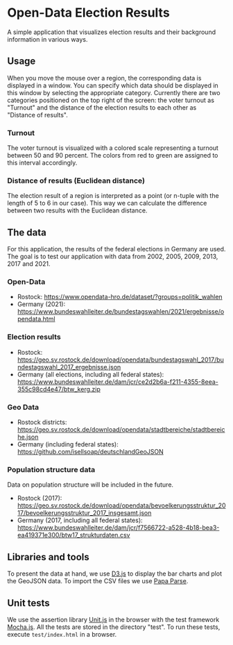 # Open-Data Election Results
A simple application that visualizes election results and their background information in various ways.

## Usage
When you move the mouse over a region, the corresponding data is displayed in a window.
You can specify which data should be displayed in this window by selecting the appropriate category. Currently there are two categories positioned on the top right of the screen: the voter turnout as "Turnout" and the distance of the election results to each other as "Distance of results".

### Turnout
The voter turnout is visualized with a colored scale representing a turnout between 50 and 90 percent. The colors from red to green are assigned to this interval accordingly.

### Distance of results (Euclidean distance)
The election result of a region is interpreted as a point (or n-tuple with the length of 5 to 6 in our case). This way we can calculate the difference between two results with the Euclidean distance.

## The data
For this application, the results of the federal elections in Germany are used.
The goal is to test our application with data from 2002, 2005, 2009, 2013, 2017 and 2021.

### Open-Data
* Rostock: https://www.opendata-hro.de/dataset/?groups=politik_wahlen
* Germany (2021): https://www.bundeswahlleiter.de/bundestagswahlen/2021/ergebnisse/opendata.html

### Election results
* Rostock: https://geo.sv.rostock.de/download/opendata/bundestagswahl_2017/bundestagswahl_2017_ergebnisse.json
* Germany (all elections, including all federal states): https://www.bundeswahlleiter.de/dam/jcr/ce2d2b6a-f211-4355-8eea-355c98cd4e47/btw_kerg.zip

### Geo Data
* Rostock districts: https://geo.sv.rostock.de/download/opendata/stadtbereiche/stadtbereiche.json
* Germany (including federal states): https://github.com/isellsoap/deutschlandGeoJSON

### Population structure data
Data on population structure will be included in the future.

* Rostock (2017): https://geo.sv.rostock.de/download/opendata/bevoelkerungsstruktur_2017/bevoelkerungsstruktur_2017_insgesamt.json
* Germany (2017, including all federal states): https://www.bundeswahlleiter.de/dam/jcr/f7566722-a528-4b18-bea3-ea419371e300/btw17_strukturdaten.csv

## Libraries and tools
To present the data at hand, we use [D3.js](https://d3js.org) to display the bar charts and plot the GeoJSON data. To import the CSV files we use [Papa Parse](https://www.papaparse.com/).

## Unit tests
We use the assertion library [Unit.js](https://unitjs.com/) in the browser with the test framework [Mocha.js](https://mochajs.org/).
All the tests are stored in the directory "test". To run these tests, execute `test/index.html` in a browser.
